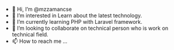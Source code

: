 - 👋 Hi, I’m @mzzamancse
- 👀 I’m interested in Learn about the latest technology.
- 🌱 I’m currently learning PHP with Laravel framework.
- 💞️ I’m looking to collaborate on technical person who is work on technical field.
- 📫 How to reach me ...

<!---
mzzamancse/mzzamancse is a ✨ special ✨ repository because its `README.md` (this file) appears on your GitHub profile.
You can click the Preview link to take a look at your changes.
--->

